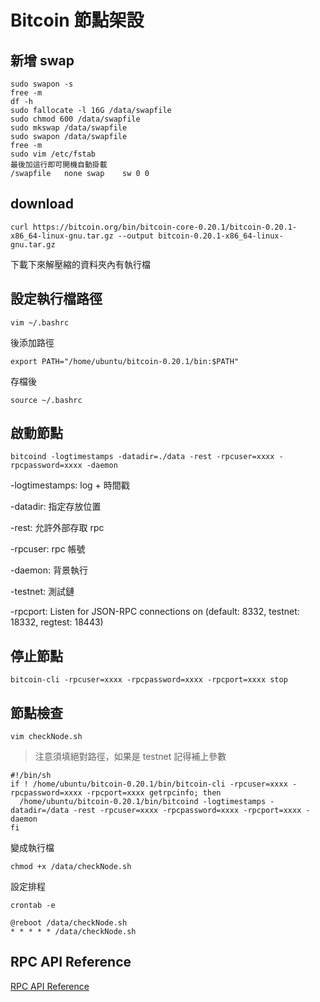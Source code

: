 # Bitcoin 節點架設

## 新增 swap

```
sudo swapon -s
free -m
df -h
sudo fallocate -l 16G /data/swapfile
sudo chmod 600 /data/swapfile
sudo mkswap /data/swapfile
sudo swapon /data/swapfile
free -m
sudo vim /etc/fstab
最後加這行即可開機自動掛載
/swapfile   none swap    sw 0 0
```

## download

```
curl https://bitcoin.org/bin/bitcoin-core-0.20.1/bitcoin-0.20.1-x86_64-linux-gnu.tar.gz --output bitcoin-0.20.1-x86_64-linux-gnu.tar.gz 
```

下載下來解壓縮的資料夾內有執行檔

## 設定執行檔路徑

```
vim ~/.bashrc
```

後添加路徑 

`export PATH="/home/ubuntu/bitcoin-0.20.1/bin:$PATH"`

存檔後

```
source ~/.bashrc
```

## 啟動節點

```
bitcoind -logtimestamps -datadir=./data -rest -rpcuser=xxxx -rpcpassword=xxxx -daemon
```

-logtimestamps: log + 時間戳

-datadir: 指定存放位置

-rest: 允許外部存取 rpc

-rpcuser: rpc 帳號

-daemon: 背景執行

-testnet: 測試鏈

-rpcport: Listen for JSON-RPC connections on <port> (default: 8332, testnet: 18332, regtest: 18443)

## 停止節點

```
bitcoin-cli -rpcuser=xxxx -rpcpassword=xxxx -rpcport=xxxx stop
```

## 節點檢查

`vim checkNode.sh`

> 注意須填絕對路徑，如果是 testnet 記得補上參數

```shell
#!/bin/sh
if ! /home/ubuntu/bitcoin-0.20.1/bin/bitcoin-cli -rpcuser=xxxx -rpcpassword=xxxx -rpcport=xxxx getrpcinfo; then
  /home/ubuntu/bitcoin-0.20.1/bin/bitcoind -logtimestamps -datadir=/data -rest -rpcuser=xxxx -rpcpassword=xxxx -rpcport=xxxx -daemon
fi
```

變成執行檔

`chmod +x /data/checkNode.sh`

設定排程

`crontab -e`

```
@reboot /data/checkNode.sh
* * * * * /data/checkNode.sh
```

## RPC API Reference

[RPC API Reference](https://developer.bitcoin.org/reference/rpc/)